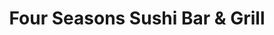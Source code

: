 ---
layout: place
title: "Four Seasons Sushi Bar & Grill"
permalink: /arizona/gilbert/four-seasons-sushi-bar-grill.html
stateAbbr: AZ
stateName: Arizona
cityName: Gilbert
seo:
  name: "Four Seasons Sushi Bar & Grill"
  type: Restaurant
  links: https://4seasonsushiaz.com/
description: "Looking for sushi in Gilbert, Arizona? Check out Four Seasons Sushi Bar & Grill for a delightful Japanese dining experience. Enjoy a variety of sushi and oth..."
place_id: ChIJgeLNg_2uK4cRrgbVXnPAp84
photos:
  - name: >-
      places/ChIJgeLNg_2uK4cRrgbVXnPAp84/photos/AeeoHcLklj_8KcA_kBQ0YhxaDeHXUjeBB1Lti4C-HDlMrFhm2GmAP_RML1QXXzPtTpzgdIDzpxEpfMfyf0i85x8yyejL7fEPmq6Ool8kIuD8F9VT8lLG2JVyqKdOFwKwtMlg7fIf_cnOTGA4fWGlvILSgVC5JDHl7uVRDZkEuzdIaHNUx-XaWk1_SbLKa6lXDFCxULP3Rm_VMMja0wIhttBef1k0iQOxipFPT8PepIDqJvNKVsn5Pq_pESaIA5XJgK-yDd63hccea2f_N_oCet0oUewExX8JoeMdM21MCAyZdR-YC1EQ8hSjkgc7FNC-u2k89tZiNsxwbAwyqSu4t8P095wtkVN4a6f7hVBSRyHZgYEKwLTRq5Hm6LlTEMOukhW3pUwB5jkZ29tF3C9ZLqvRL5rxsOIi7HGwZgrQNU_UwwkRmjK4
    widthPx: 3984
    heightPx: 2988
    authorAttributions:
      - displayName: Charles Lynch
        uri: https://maps.google.com/maps/contrib/102236993317281344318
        photoUri: >-
          https://lh3.googleusercontent.com/a-/ALV-UjXcEerLJe-T7UCYWxkTA6ZP3fwXUCNzOURnb040VXwJ9mLj3mRLeg=s100-p-k-no-mo
    flagContentUri: >-
      https://www.google.com/local/imagery/report/?cb_client=maps_api_places.places_api&image_key=!1e10!2sCIHM0ogKEICAgID4uo7oiwE&hl=en-US
    googleMapsUri: >-
      https://www.google.com/maps/place//data=!3m4!1e2!3m2!1sCIHM0ogKEICAgID4uo7oiwE!2e10!4m2!3m1!1s0x872baefd83cde281:0xcea7c0735ed506ae
  - name: >-
      places/ChIJgeLNg_2uK4cRrgbVXnPAp84/photos/AeeoHcJZFUhfDkBo1Ut720D0Z-eXPg-z65DMLsw1ZqWDjdFqXlDWDAX4HrApLBMIPjGSaPphBYo9hueVVHENGoAJwND2MT8uV2QMUQARPCrv_bhL2cByRxBLD2XZsiLbXR3CrY1X1f0FXgI1qXsKB8dkejzYpjV67kfUmXbiZI7E6MxZJI3EeTAHAlZNN04qlU2Oo0eOU5Wdi_eFy8UDPZSxcabD1RybxlW5_ZuK7LekesFyuQ5R06Swo1xAAj9An-UTwSdwmX77tfxTnCjfmIWeEdbGMny1NclAvYjkY3iC6xZ5bA
    widthPx: 2268
    heightPx: 4032
    authorAttributions:
      - displayName: Four Seasons Sushi Bar & Grill
        uri: https://maps.google.com/maps/contrib/101138019701622459190
        photoUri: >-
          https://lh3.googleusercontent.com/a-/ALV-UjWtRhjSnfAmDcsNVOT6d1zSSE_TsJTg239Awe1OOxzQj4JeT68j=s100-p-k-no-mo
    flagContentUri: >-
      https://www.google.com/local/imagery/report/?cb_client=maps_api_places.places_api&image_key=!1e10!2sAF1QipOWkQaVm0Qik9StCAY9dh_BtGMQ2cuwoY8vskzR&hl=en-US
    googleMapsUri: >-
      https://www.google.com/maps/place//data=!3m4!1e2!3m2!1sAF1QipOWkQaVm0Qik9StCAY9dh_BtGMQ2cuwoY8vskzR!2e10!4m2!3m1!1s0x872baefd83cde281:0xcea7c0735ed506ae
  - name: >-
      places/ChIJgeLNg_2uK4cRrgbVXnPAp84/photos/AeeoHcLbMGYK0GMZu2_hLcx8M6PFQp9dfGJEO1EYgxf6LYY3YcwunCnfarQspMPSQjbzDHMdL93jIgyhOiA_iNHq2Fr_UQLir8i3nSaK4aorm04DtozCDMpRQbLlOmP9U9BeFGQ5dsK_A6FpYdNTrjAiAKbW5VE5xVDJjqFtLkQmKYSb7SrgYf1Fmv8srPx7IwWPn3Y7nwhPTqLBymeOa5ia6QRT0qyS0ysssWYgwfWHcAvvI7M7_DDvvslr-2vEDUuOUxNm67xBzVLJ-gffRPbFo7u84c2FApVqohZtT-C4tC95dQ
    widthPx: 1414
    heightPx: 2000
    authorAttributions:
      - displayName: Four Seasons Sushi Bar & Grill
        uri: https://maps.google.com/maps/contrib/101138019701622459190
        photoUri: >-
          https://lh3.googleusercontent.com/a-/ALV-UjWtRhjSnfAmDcsNVOT6d1zSSE_TsJTg239Awe1OOxzQj4JeT68j=s100-p-k-no-mo
    flagContentUri: >-
      https://www.google.com/local/imagery/report/?cb_client=maps_api_places.places_api&image_key=!1e10!2sAF1QipMO0zVKF3vK7zyIainb8WZ8_Qpw4bEGIQRtFPWh&hl=en-US
    googleMapsUri: >-
      https://www.google.com/maps/place//data=!3m4!1e2!3m2!1sAF1QipMO0zVKF3vK7zyIainb8WZ8_Qpw4bEGIQRtFPWh!2e10!4m2!3m1!1s0x872baefd83cde281:0xcea7c0735ed506ae
  - name: >-
      places/ChIJgeLNg_2uK4cRrgbVXnPAp84/photos/AeeoHcLWn0a2wKoUn2SKKpuDUmVxu4VZ9K5w0y7weZnE8tjL3XfKl9rCmVNxdObhHGjSKG9uIQWdzw2JgnrMX4M76IDm0bcPcdz2lt0IGFey7QUrk3QBc06PtV7LBMyxqFz5DzRo_n7SvADloLN13Dd79N2jS_ofndgxL9y5zckgseR-Scul9QFIeLlK49DkS6dvfIruZqHXRbeAuX_80dY6uJytipL8yUhKQZmKub88c_ADpOgduUcxv8XS0Tob5p_u8kM30CgOaUVVJ8z8V46Tq1_4nWSjbQI45_d-By-7GqFK4w
    widthPx: 2268
    heightPx: 4032
    authorAttributions:
      - displayName: Four Seasons Sushi Bar & Grill
        uri: https://maps.google.com/maps/contrib/101138019701622459190
        photoUri: >-
          https://lh3.googleusercontent.com/a-/ALV-UjWtRhjSnfAmDcsNVOT6d1zSSE_TsJTg239Awe1OOxzQj4JeT68j=s100-p-k-no-mo
    flagContentUri: >-
      https://www.google.com/local/imagery/report/?cb_client=maps_api_places.places_api&image_key=!1e10!2sAF1QipPa_pt4yPTzaO7KjUfeEGT33h-47Q5CzYzhz7Mx&hl=en-US
    googleMapsUri: >-
      https://www.google.com/maps/place//data=!3m4!1e2!3m2!1sAF1QipPa_pt4yPTzaO7KjUfeEGT33h-47Q5CzYzhz7Mx!2e10!4m2!3m1!1s0x872baefd83cde281:0xcea7c0735ed506ae
  - name: >-
      places/ChIJgeLNg_2uK4cRrgbVXnPAp84/photos/AeeoHcJ5psPFamXefxL_t52qmN2jMGLPjHWUfW7UF6t4SSSE3Zcv196DHDvja_A2HAH3yE63OXXUMOmOoL8j81bj61L2KCUHSlGqeTZvY6HEEN2M-rpnmEW8_yR3AN3HWNu_6xzRC6tbgwWdUIuIYxFKV_Mg3tWXINAkxKG-fR6GUS2yqjECwlb207UEKYeLs9I28NUCosa-v0KA2BetRZ_OSxUNgKOxTXBhR6F1LYmFJ1JGsSA7basS6u3KXhjPVuzfnPGgGo3WjbDvl2vxAEbDc1rmkoqOcvardzFfagpf0joXhg
    widthPx: 2268
    heightPx: 4032
    authorAttributions:
      - displayName: Four Seasons Sushi Bar & Grill
        uri: https://maps.google.com/maps/contrib/101138019701622459190
        photoUri: >-
          https://lh3.googleusercontent.com/a-/ALV-UjWtRhjSnfAmDcsNVOT6d1zSSE_TsJTg239Awe1OOxzQj4JeT68j=s100-p-k-no-mo
    flagContentUri: >-
      https://www.google.com/local/imagery/report/?cb_client=maps_api_places.places_api&image_key=!1e10!2sAF1QipOs2kXGlaLSJbfF0MBUDQSGOIBKyQLjXswxqCrH&hl=en-US
    googleMapsUri: >-
      https://www.google.com/maps/place//data=!3m4!1e2!3m2!1sAF1QipOs2kXGlaLSJbfF0MBUDQSGOIBKyQLjXswxqCrH!2e10!4m2!3m1!1s0x872baefd83cde281:0xcea7c0735ed506ae
  - name: >-
      places/ChIJgeLNg_2uK4cRrgbVXnPAp84/photos/AeeoHcKDYNJGqrSvDsQaET0SRaTK28FkpTHtXlldK4QBIhNfE-rO_p7hivvAe2O1tt95M__25nTZxAkGM3nTGuRbxMuudMhn38tac5zmCQU0dz3QALXp1H3ls6wWM7Slen6wbM-OS8gu-o8FBKdyHatw8Bu_wNJTCB_9iKctIBU_IizNFueT0xIIUAhiTK1GXLq2ERoar9uMFQdU0If0haSmZ0HYLstKkgOGCthFSUwUXVzjqRJoP4oFf92X1pGcphffTlgrYPWK5mDR5f9L-wl3Mph02doYZtztt57y5kN0UZvPuR19kjBnDQ0qWjDu_qZ4mg5Vb6ajF2Tcv08Pcbo36jZnIbnHXugSsupO-ewhRbTDmj7dSdxkPynWuRuXWyI82z7nXLhUTMFy6CtdQq-iVeTpFB_WjuXDBDG7-pm8S9Ra-w
    widthPx: 4032
    heightPx: 3024
    authorAttributions:
      - displayName: Martin Martin
        uri: https://maps.google.com/maps/contrib/117147683508775533229
        photoUri: >-
          https://lh3.googleusercontent.com/a/ACg8ocL44FZMA7s6CZ7VelIXtR_VWyBhBZ2ql0NurvM0yLYbGmGw-rY=s100-p-k-no-mo
    flagContentUri: >-
      https://www.google.com/local/imagery/report/?cb_client=maps_api_places.places_api&image_key=!1e10!2sCIHM0ogKEICAgIC5scj9Sg&hl=en-US
    googleMapsUri: >-
      https://www.google.com/maps/place//data=!3m4!1e2!3m2!1sCIHM0ogKEICAgIC5scj9Sg!2e10!4m2!3m1!1s0x872baefd83cde281:0xcea7c0735ed506ae
  - name: >-
      places/ChIJgeLNg_2uK4cRrgbVXnPAp84/photos/AeeoHcLv99q5tIQ9JUDHPck_rn2m2jFhq8QMT_h88NTlfZ5Z4h32i-Cp9etaImVuHXc4Gd0pltsk-bqMJItx2rB1_mAX82acX5uDqaPKnWf9VRfwwl6Mlr1MagRKWthsJv_FTGRxQtAIYKjrMufll9ZAhKGKUKLrK-l0S3D4Uk6R6WxfQi38ruModXU9jdKmauOMZAyNwcpXfJdIUT3X8A9peYzPqRxxw4etnSufi95yI1-8g7N_jBPzG2tTv6ORDbytRC7vUxe_HIKukSWo9b29c-N5nyF1E62hNnlcv3Crc1ryhReMOPVUJl3gD0LCOOwCOpZvO0ePqH6kc483D2eaLnAQmSEmgq69Q8hipz7CqlK08tpKbfRrSSA1CQ-9ktY0yxpq_EEfgbJy05XSAeqDiyp0Lp4n49ihhCgMHIKVuXU
    widthPx: 4000
    heightPx: 2252
    authorAttributions:
      - displayName: Sam Hittson
        uri: https://maps.google.com/maps/contrib/109877453723865955483
        photoUri: >-
          https://lh3.googleusercontent.com/a/ACg8ocL872I_CzX2jWPnXSC7Q2tWwJJhU1Q8xpX3hYXRQ7oxa6A31A=s100-p-k-no-mo
    flagContentUri: >-
      https://www.google.com/local/imagery/report/?cb_client=maps_api_places.places_api&image_key=!1e10!2sCIHM0ogKEICAgIDllZ7PPw&hl=en-US
    googleMapsUri: >-
      https://www.google.com/maps/place//data=!3m4!1e2!3m2!1sCIHM0ogKEICAgIDllZ7PPw!2e10!4m2!3m1!1s0x872baefd83cde281:0xcea7c0735ed506ae
  - name: >-
      places/ChIJgeLNg_2uK4cRrgbVXnPAp84/photos/AeeoHcJ5v71G74ei5cNaIpZVQb9sN4bcWF6IkkXNyOXtnhYIQLFXgwm8SbhGeWY2lMjIL0M6UQqdiiMx8LJMRlwD22mujidElkQOyRGrHigzbom2R92DZYz5ZTqsh231us7MWuXsIfQVnBJd7sMkXTOOdZz_TN21ngU--IZ9JQ_VsOy-SYp254ZNeDz0s5LDbxyZ7MQ5rLoPaQ0cVYKr8pT4VMd_pnA1uEcykBiBAEu4NRjz3J5YZwMjbefcNZ0qPBQ1vMHsYVbsm9Z-6k3uy59aYmYaLLAx_AAZ7cOwqCTRZatAtg
    widthPx: 4032
    heightPx: 2268
    authorAttributions:
      - displayName: Four Seasons Sushi Bar & Grill
        uri: https://maps.google.com/maps/contrib/101138019701622459190
        photoUri: >-
          https://lh3.googleusercontent.com/a-/ALV-UjWtRhjSnfAmDcsNVOT6d1zSSE_TsJTg239Awe1OOxzQj4JeT68j=s100-p-k-no-mo
    flagContentUri: >-
      https://www.google.com/local/imagery/report/?cb_client=maps_api_places.places_api&image_key=!1e10!2sAF1QipPbIWNXGVhuWxX7tFN1GE7HRjChLTCQpr8_HKN_&hl=en-US
    googleMapsUri: >-
      https://www.google.com/maps/place//data=!3m4!1e2!3m2!1sAF1QipPbIWNXGVhuWxX7tFN1GE7HRjChLTCQpr8_HKN_!2e10!4m2!3m1!1s0x872baefd83cde281:0xcea7c0735ed506ae
  - name: >-
      places/ChIJgeLNg_2uK4cRrgbVXnPAp84/photos/AeeoHcJE8yA6UT9-ukal_ohXu-xq2mhiIPnTab-O5Fh00_HgxpfPYDfc1TAOpuCNy1ZVTPJX3Sx02AvIpL-cF6Vo4UjLQHcvdrRMaQVoPEqFiY2HsGyFdGcAE6tPItyCJ1ZnIxcqUD0eoYfeJwy32gKjwl3qbA6erbAXNNFquOuAVx-mVboYuY1ZSbhAPdtq9xiMOavAsYAnX9ovWZ6bWX6fJRV6xHqYOF7lPe6dK7ocSVYHEbLgwExJALF_zyDRzhg1S4Tk8zJLnX7HxPj4_oFwFnj-jikeDUOmmDuu0utvHCAZbd0hwy1v16MNf_SIC_s4Es9bOd7VtVfbZHPRFJXVWnOtzyObswCVqPY1zBe0L-6cvsolyjyaRBs1YEGeBVoZyV4X3bKOzI4GkYkNzXWVynCKgXrWWg8Q5u6ETtoUUhapGKsH
    widthPx: 4800
    heightPx: 3600
    authorAttributions:
      - displayName: Sam Hittson
        uri: https://maps.google.com/maps/contrib/109877453723865955483
        photoUri: >-
          https://lh3.googleusercontent.com/a/ACg8ocL872I_CzX2jWPnXSC7Q2tWwJJhU1Q8xpX3hYXRQ7oxa6A31A=s100-p-k-no-mo
    flagContentUri: >-
      https://www.google.com/local/imagery/report/?cb_client=maps_api_places.places_api&image_key=!1e10!2sCIHM0ogKEICAgIDllZ7P9wE&hl=en-US
    googleMapsUri: >-
      https://www.google.com/maps/place//data=!3m4!1e2!3m2!1sCIHM0ogKEICAgIDllZ7P9wE!2e10!4m2!3m1!1s0x872baefd83cde281:0xcea7c0735ed506ae
  - name: >-
      places/ChIJgeLNg_2uK4cRrgbVXnPAp84/photos/AeeoHcL_99mb_VsbV0e4Gp2RWwlB3usDBQ7g6xr1y4QX_9IClKrTQrf2edcAnV1V7qZV6exYKyaCCCh-9uByzKyTUylLYXSZm4812pCDMztMIHJQ2PQyac6UQqImocNnh0mPYVkoWriI__KbnhDkIQNbigUhKf9YsBEERrx8oOoHAQ_a6NDnQjqGdD6QH-iTtRimQXyLhisLjXgMjxd1pq318B1DhXqKUF9qaw6ABN9adwb5rVHmF83-VD79w2V_VY747vNZYhmaD6Q-gvkzO5VN8bIohKMByf6KiFXTW7_XhzxgKg
    widthPx: 2268
    heightPx: 4032
    authorAttributions:
      - displayName: Four Seasons Sushi Bar & Grill
        uri: https://maps.google.com/maps/contrib/101138019701622459190
        photoUri: >-
          https://lh3.googleusercontent.com/a-/ALV-UjWtRhjSnfAmDcsNVOT6d1zSSE_TsJTg239Awe1OOxzQj4JeT68j=s100-p-k-no-mo
    flagContentUri: >-
      https://www.google.com/local/imagery/report/?cb_client=maps_api_places.places_api&image_key=!1e10!2sAF1QipND5RMNXGzX5xWiHwHLrdZ5gG28K7Bc1pluoJOy&hl=en-US
    googleMapsUri: >-
      https://www.google.com/maps/place//data=!3m4!1e2!3m2!1sAF1QipND5RMNXGzX5xWiHwHLrdZ5gG28K7Bc1pluoJOy!2e10!4m2!3m1!1s0x872baefd83cde281:0xcea7c0735ed506ae
address: 1652 N Higley Rd, Gilbert, AZ 85234, USA
street: 1652 N Higley Rd
city: Gilbert
state: AZ
zip: '85234'
country: USA
neighborhood: Higley Marketplace
latitude: '33.380412'
longitude: '-111.724299'
accessibility_options:
  wheelchairAccessibleParking: true
  wheelchairAccessibleEntrance: true
  wheelchairAccessibleRestroom: true
  wheelchairAccessibleSeating: true
business_status: OPERATIONAL
name: Four Seasons Sushi Bar & Grill
google_maps_links:
  directionsUri: >-
    https://www.google.com/maps/dir//''/data=!4m7!4m6!1m1!4e2!1m2!1m1!1s0x872baefd83cde281:0xcea7c0735ed506ae!3e0
  placeUri: https://maps.google.com/?cid=14891082294668625582
  writeAReviewUri: >-
    https://www.google.com/maps/place//data=!4m3!3m2!1s0x872baefd83cde281:0xcea7c0735ed506ae!12e1
  reviewsUri: >-
    https://www.google.com/maps/place//data=!4m4!3m3!1s0x872baefd83cde281:0xcea7c0735ed506ae!9m1!1b1
  photosUri: >-
    https://www.google.com/maps/place//data=!4m3!3m2!1s0x872baefd83cde281:0xcea7c0735ed506ae!10e5
primary_type: Sushi Restaurant
opening_hours:
  regular: null
  current: null
secondary_opening_hours:
  regular:
    weekdayDescriptions: null
    type: null
  current:
    weekdayDescriptions: null
    type: null
phone: (928) 719-8899
price_level: PRICE_LEVEL_MODERATE
price_range: $10 &ndash; $20
rating: '4.3'
rating_count: 478
website: https://4seasonsushiaz.com/
reviews: null
parking_options: null
payment_options: null
allow_dogs: null
curbside_pickup: null
delivery: null
dine_in: null
good_for_children: null
good_for_groups: null
good_for_sports: null
live_music: null
menu_for_children: null
outdoor_seating: null
reservable: null
restroom: null
serves_beer: null
serves_breakfast: null
serves_brunch: null
serves_cocktails: null
serves_coffee: null
serves_dinner: null
serves_dessert: null
serves_lunch: null
serves_vegetarian_food: null
serves_wine: null
takeout: null
summary: null

---